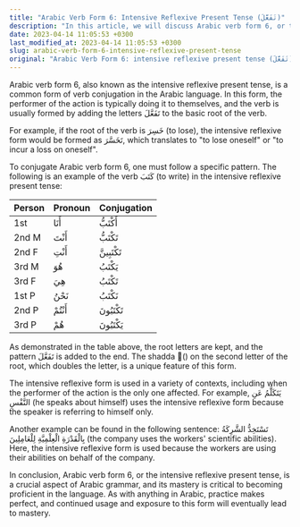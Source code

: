 ```yaml
---
title: "Arabic Verb Form 6: Intensive Reflexive Present Tense (تَفَعَّلَ)"
description: "In this article, we will discuss Arabic verb form 6, or the intensive reflexive present tense, which typically involves the performer of the action doing it to themselves."
date: 2023-04-14 11:05:53 +0300
last_modified_at: 2023-04-14 11:05:53 +0300
slug: arabic-verb-form-6-intensive-reflexive-present-tense
original: "Arabic Verb Form 6: intensive reflexive present tense (تَفَعَّلَ)"
---
```

Arabic verb form 6, also known as the intensive reflexive present tense, is a common form of verb conjugation in the Arabic language. In this form, the performer of the action is typically doing it to themselves, and the verb is usually formed by adding the letters تَفَعَّلَ to the basic root of the verb.

For example, if the root of the verb is خَسِرَ (to lose), the intensive reflexive form would be formed as تَخَسَّرَ, which translates to "to lose oneself" or "to incur a loss on oneself".

To conjugate Arabic verb form 6, one must follow a specific pattern. The following is an example of the verb كَتَبَ (to write) in the intensive reflexive present tense:

| Person | Pronoun | Conjugation |
| ------ | ------- | -----------|
| 1st    | أَنَا   | أَكْتَبُّ |
| 2nd M  | أَنْتَ  | تَكْتَبُّ |
| 2nd F  | أَنْتِ  | تَكْتَبِينَّ |
| 3rd M  | هُوَ   | يَكْتَبُ   |
| 3rd F  | هِيَ   | تَكْتَبُ   |
| 1st P  | نَحْنُ  | نَكْتَبُ   |
| 2nd P  | أَنْتُمْ | تَكْتَبُونَ |
| 3rd P  | هُمْ   | يَكْتَبُونَ|

As demonstrated in the table above, the root letters are kept, and the pattern تَفَعَّلَ is added to the end. The shadda (ّ) on the second letter of the root, which doubles the letter, is a unique feature of this form.

The intensive reflexive form is used in a variety of contexts, including when the performer of the action is the only one affected. For example, يَتَكَلَّمُ عَنِ النَّفْسِ (he speaks about himself) uses the intensive reflexive form because the speaker is referring to himself only.

Another example can be found in the following sentence: تَسْتَخِدُّ الشَّرِكَةُ بِالْقَدْرَةِ الْعِلْمِيَّةِ لِلْعَامِلِينَ (the company uses the workers' scientific abilities). Here, the intensive reflexive form is used because the workers are using their abilities on behalf of the company.

In conclusion, Arabic verb form 6, or the intensive reflexive present tense, is a crucial aspect of Arabic grammar, and its mastery is critical to becoming proficient in the language. As with anything in Arabic, practice makes perfect, and continued usage and exposure to this form will eventually lead to mastery.